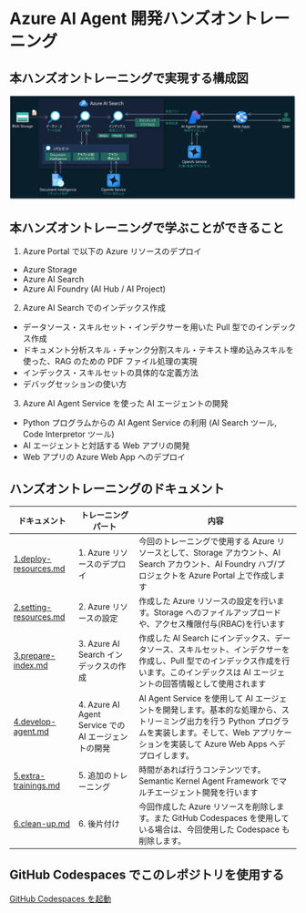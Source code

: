 # Azure AI Agent 開発ハンズオントレーニング

## 本ハンズオントレーニングで実現する構成図
![本ハンズオントレーニングで実現する構成図](images/architecture.png)

## 本ハンズオントレーニングで学ぶことができること
1. Azure Portal で以下の Azure リソースのデプロイ
  - Azure Storage
  - Azure AI Search
  - Azure AI Foundry (AI Hub / AI Project)
2. Azure AI Search でのインデックス作成
  - データソース・スキルセット・インデクサーを用いた Pull 型でのインデックス作成
  - ドキュメント分析スキル・チャンク分割スキル・テキスト埋め込みスキルを使った、RAG のための PDF ファイル処理の実現
  - インデックス・スキルセットの具体的な定義方法
  - デバッグセッションの使い方
3. Azure AI Agent Service を使った AI エージェントの開発
  - Python プログラムからの AI Agent Service の利用 (AI Search ツール, Code Interpretor ツール)
  - AI エージェントと対話する Web アプリの開発
  - Web アプリの Azure Web App へのデプロイ

## ハンズオントレーニングのドキュメント
|ドキュメント|トレーニングパート|内容|
|--|--|--|
|[1.deploy-resources.md](1.deploy-resources.md)|1. Azure リソースのデプロイ|今回のトレーニングで使用する Azure リソースとして、Storage アカウント、AI Search アカウント、AI Foundry ハブ/プロジェクトを Azure Portal 上で作成します|
|[2.setting-resources.md](2.setting-resources.md)|2. Azure リソースの設定|作成した Azure リソースの設定を行います。Storage へのファイルアップロードや、アクセス権限付与(RBAC)を行います|
|[3.prepare-index.md](3.prepare-index.md)|3. Azure AI Search インデックスの作成|作成した AI Search にインデックス、データソース、スキルセット、インデクサーを作成し、Pull 型でのインデックス作成を行います。このインデックスは AI エージェントの回答情報として使用されます|
|[4.develop-agent.md](4.develop-agent.md)|4. Azure AI Agent Service での AI エージェントの開発|AI Agent Service を使用して AI エージェントを開発します。基本的な処理から、ストリーミング出力を行う Python プログラムを実装します。そして、Web アプリケーションを実装して Azure Web Apps へデプロイします。|
|[5.extra-trainings.md](5.extra-trainings.md)|5. 追加のトレーニング|時間があれば行うコンテンツです。Semantic Kernel Agent Framework でマルチエージェント開発を行います|
|[6.clean-up.md](6.clean-up.md)|6. 後片付け|今回作成した Azure リソースを削除します。また GitHub Codespaces を使用している場合は、今回使用した Codespace も削除します。|

## GitHub Codespaces でこのレポジトリを使用する
[GitHub Codespaces を起動](https://github.com/codespaces/new?hide_repo_select=true&ref=main&repo=959139172&skip_quickstart=true&ref=main)
